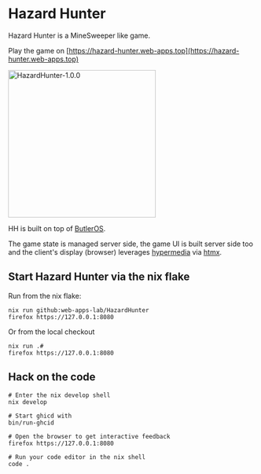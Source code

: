 # Hazard Hunter

Hazard Hunter is a MineSweeper like game.

Play the game on [https://hazard-hunter.web-apps.top](https://hazard-hunter.web-apps.top)

<img src="assets/HazardHunter.png"
     alt="HazardHunter-1.0.0"
     width=300px;
     style="margin-right: 10px;" />


HH is built on top of [ButlerOS](https://github.com/ButlerOS/haskell-butler).

The game state is managed server side, the game UI is built server side too and the
client's display (browser) leverages [hypermedia](https://htmx.org/essays/hypermedia-driven-applications/) via [htmx](https://htmx.org/).

## Start Hazard Hunter via the nix flake

Run from the nix flake:

```
nix run github:web-apps-lab/HazardHunter
firefox https://127.0.0.1:8080
```

Or from the local checkout

```
nix run .#
firefox https://127.0.0.1:8080
```

## Hack on the code

```Shell
# Enter the nix develop shell
nix develop

# Start ghicd with
bin/run-ghcid

# Open the browser to get interactive feedback
firefox https://127.0.0.1:8080

# Run your code editor in the nix shell
code .
```
